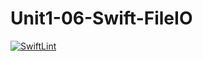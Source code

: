 # Unit1-06-Swift-FileIO
[![SwiftLint](https://github.com/ICS4UALEXDM/Unit1-06-Swift-FileIO/actions/workflows/main.yml/badge.svg)](https://github.com/ICS4UALEXDM/Unit1-06-Swift-FileIO/actions/workflows/main.yml)
